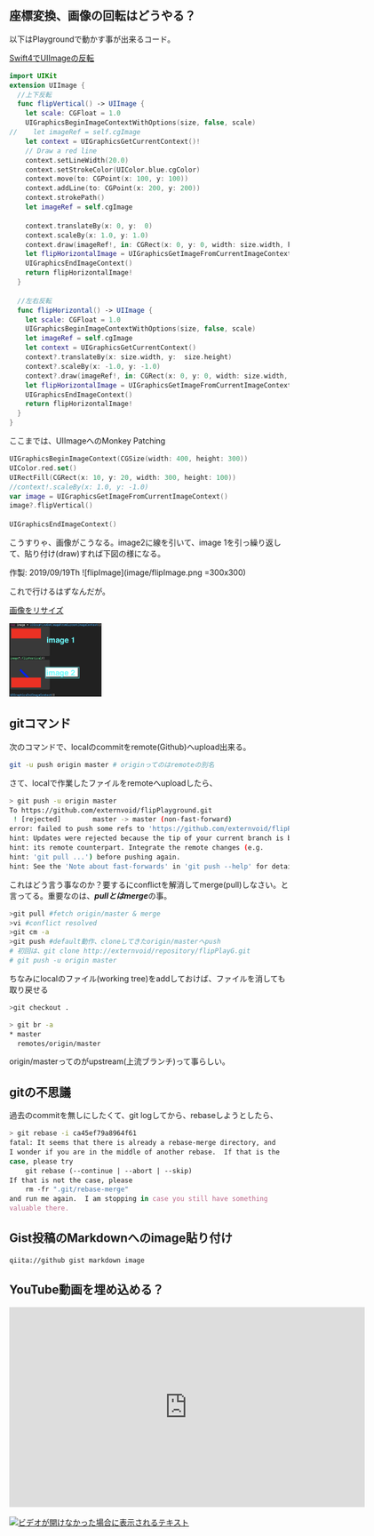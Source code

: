 ## 座標変換、画像の回転はどうやる？

以下はPlaygroundで動かす事が出来るコード。

[Swift4でUIImageの反転](https://qiita.com/knou/items/500d2af0ceaa6ac54958)

```swift
import UIKit
extension UIImage {
  //上下反転
  func flipVertical() -> UIImage {
    let scale: CGFloat = 1.0
    UIGraphicsBeginImageContextWithOptions(size, false, scale)
//    let imageRef = self.cgImage
    let context = UIGraphicsGetCurrentContext()!
    // Draw a red line
    context.setLineWidth(20.0)
    context.setStrokeColor(UIColor.blue.cgColor)
    context.move(to: CGPoint(x: 100, y: 100))
    context.addLine(to: CGPoint(x: 200, y: 200))
    context.strokePath()
    let imageRef = self.cgImage
    
    context.translateBy(x: 0, y:  0)
    context.scaleBy(x: 1.0, y: 1.0)
    context.draw(imageRef!, in: CGRect(x: 0, y: 0, width: size.width, height: size.height))
    let flipHorizontalImage = UIGraphicsGetImageFromCurrentImageContext()
    UIGraphicsEndImageContext()
    return flipHorizontalImage!
  }
  
  //左右反転
  func flipHorizontal() -> UIImage {
    let scale: CGFloat = 1.0
    UIGraphicsBeginImageContextWithOptions(size, false, scale)
    let imageRef = self.cgImage
    let context = UIGraphicsGetCurrentContext()
    context?.translateBy(x: size.width, y:  size.height)
    context?.scaleBy(x: -1.0, y: -1.0)
    context?.draw(imageRef!, in: CGRect(x: 0, y: 0, width: size.width, height: size.height))
    let flipHorizontalImage = UIGraphicsGetImageFromCurrentImageContext()
    UIGraphicsEndImageContext()
    return flipHorizontalImage!
  }
}
```
ここまでは、UIImageへのMonkey Patching
```swift
UIGraphicsBeginImageContext(CGSize(width: 400, height: 300))
UIColor.red.set()
UIRectFill(CGRect(x: 10, y: 20, width: 300, height: 100))
//context!.scaleBy(x: 1.0, y: -1.0)
var image = UIGraphicsGetImageFromCurrentImageContext()
image?.flipVertical()

UIGraphicsEndImageContext()

```

こうすりゃ、画像がこうなる。image2に線を引いて、image 1を引っ繰り返して、貼り付け(draw)すれば下図の様になる。

作製: 2019/09/19Th
![flipImage](image/flipImage.png =300x300)

これで行けるはずなんだが。

[画像をリサイズ](https://gist.github.com/uupaa/f77d2bcf4dc7a294d109)

<img src="image/flipImage.png" alt="flipImage" width="33%"  />

## gitコマンド

次のコマンドで、localのcommitをremote(Github)へupload出来る。

```bash
git -u push origin master # originってのはremoteの別名
```

さて、localで作業したファイルをremoteへuploadしたら、

```bash
> git push -u origin master
To https://github.com/externvoid/flipPlayground.git
 ! [rejected]        master -> master (non-fast-forward)
error: failed to push some refs to 'https://github.com/externvoid/flipPlayground.git'
hint: Updates were rejected because the tip of your current branch is behind
hint: its remote counterpart. Integrate the remote changes (e.g.
hint: 'git pull ...') before pushing again.
hint: See the 'Note about fast-forwards' in 'git push --help' for details.
```

これはどう言う事なのか？要するにconflictを解消してmerge(pull)しなさい。と言ってる。重要なのは、***pullとはmerge***の事。

```bash
>git pull #fetch origin/master & merge
>vi #conflict resolved
>git cm -a
>git push #default動作、cloneしてきたorigin/masterへpush
# 初回は、git clone http://externvoid/repository/flipPlayG.git
# git push -u origin master
```

ちなみにlocalのファイル(working tree)をaddしておけば、ファイルを消しても取り戻せる

```bash
>git checkout .
```



```bash
> git br -a
* master
  remotes/origin/master
```

origin/masterってのがupstream(上流ブランチ)って事らしい。

## gitの不思議

過去のcommitを無しにしたくて、git logしてから、rebaseしようとしたら、

```bash
> git rebase -i ca45ef79a8964f61
fatal: It seems that there is already a rebase-merge directory, and
I wonder if you are in the middle of another rebase.  If that is the
case, please try
	git rebase (--continue | --abort | --skip)
If that is not the case, please
	rm -fr ".git/rebase-merge"
and run me again.  I am stopping in case you still have something
valuable there.

```

## Gist投稿のMarkdownへのimage貼り付け

```
qiita://github gist markdown image
```
## YouTube動画を埋め込める？

 <iframe src="https://www.youtube.com/embed/ycZzFc60eoA" width="640" height="360" frameborder="0" allowfullscreen></iframe>

[![ビデオが開けなかった場合に表示されるテキスト](http://img.youtube.com/vi/XHECZDy_ctg/0.jpg)](http://www.youtube.com/watch?v=XHECZDy_ctg)
